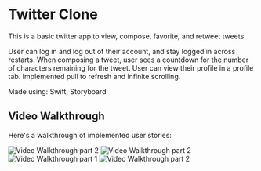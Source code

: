 # Twitter Clone

This is a basic twitter app to view, compose, favorite, and retweet tweets. 

User can log in and log out of their account, and stay logged in across restarts.
When composing a tweet, user sees a countdown for the number of characters remaining for the tweet. User can view their profile in a profile tab.
Implemented pull to refresh and infinite scrolling.

Made using: Swift, Storyboard

## Video Walkthrough

Here's a walkthrough of implemented user stories:

<img src='http://g.recordit.co/LaKpYSd5mN.gif' title='Video Walkthrough part 2' width='' alt='Video Walkthrough part 2' />
<img src='http://g.recordit.co/xhzYdgYxSg.gif' title='Video Walkthrough part 2' width='' alt='Video Walkthrough part 2' />
<img src='http://g.recordit.co/vQQcYiffd5.gif' title='Video Walkthrough part 1' width='' alt='Video Walkthrough part 1' />
<img src='http://g.recordit.co/7eqXFDMmrh.gif' title='Video Walkthrough part 2' width='' alt='Video Walkthrough part 2' />

